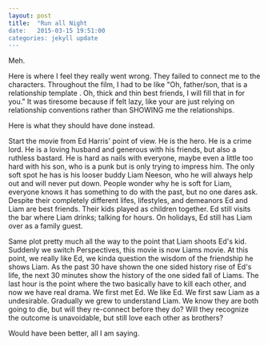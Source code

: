 ```yaml
---
layout: post
title:  "Run all Night
date:   2015-03-15 19:51:00
categories: jekyll update
---
```

Meh.

Here is where I feel they really went wrong. They failed to connect me to the characters. Throughout the film, I had to be like "Oh, father/son, that is a relationship template . Oh, thick and thin best friends, I will fill that in for you." It was tiresome because if felt lazy, like your are just relying on relationship conventions rather than SHOWING me the relationships.

Here is what they should have done instead.

Start the movie from Ed Harris' point of view. He is the hero. He is a crime lord. He is a loving husband and generous with his friends, but also a ruthless bastard. He is hard as nails with everyone, maybe even a little too hard with his son, who is a punk but is only trying to impress him. The only soft spot he has is his looser buddy Liam Neeson, who he will always help out and will never put down. People wonder why he is soft for Liam, everyone knows it has something to do with the past, but no one dares ask. Despite their completely different lifes, lifestyles, and demeanors Ed and Liam are best friends. Their kids played as children together. Ed still visits the bar where Liam drinks; talking for hours. On holidays, Ed still has Liam over as a family guest.

Same plot pretty much all the way to the point that Liam shoots Ed's kid. Suddenly we switch Perspectives, this movie is now Liams movie. At this point, we really like Ed, we kinda question the wisdom of the friendship he shows Liam. As the past 30 have shown the one sided history rise of Ed's life, the next 30 minutes show the history of the one sided fall of Liams. The last hour is the point where the two basically have to kill each other, and now we have real drama. We first met Ed. We like Ed. We first saw Liam as a undesirable. Gradually we grew to understand Liam. We know they are both going to die, but will they re-connect before they do? Will they recognize the outcome is unavoidable, but still love each other as brothers?

Would have been better, all I am saying.
